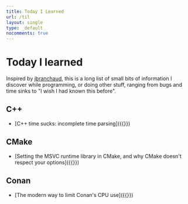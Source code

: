 ```yaml
---
title: Today I Learned
url: /til
layout: single
type: _default
nocomments: true
---
```

<!-- x_ -->

# Today I learned

Inspired by [jbranchaud](https://github.com/jbranchaud/til), this is a long list of small bits of information I discover while programming, or doing other stuff, ranging from bugs and time sinks to "I wish I had known this before".

## C++

* [C++ time sucks: incomplete time parsing]({{<ref path="/til/cpp/incomplete-time-parsing.md">}})

## CMake

* [Setting the MSVC runtime library in CMake, and why CMake doesn't respect your options]({{<ref path="/til/cmake/runtime-library-options-ignored.md">}})

## Conan

* [The modern way to limit Conan's CPU use]({{<ref path="/til/cpu-core-limiting.md">}})

